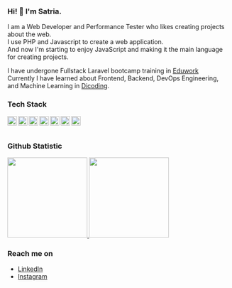 ### Hi! 👋 I'm Satria.

I am a Web Developer and Performance Tester who likes creating projects about the web.\
I use PHP and Javascript to create a web application.\
And now I'm starting to enjoy JavaScript and making it the main language for creating projects.

I have undergone Fullstack Laravel bootcamp training in [Eduwork](www.eduwork.id)\
Currently I have learned about Frontend, Backend, DevOps Engineering, and Machine Learning in [Dicoding](https://www.dicoding.com/academies/my).

### Tech Stack
  <a href="#"><img align="left" alt="JavaScript" title="JavaScript" width="21px" src="https://upload.wikimedia.org/wikipedia/commons/9/99/Unofficial_JavaScript_logo_2.svg" /></a>
  <a href="https://nodejs.org/"><img align="left" alt="NodeJS" title="Node JS" width="21px" src="https://seeklogo.com/images/N/nodejs-logo-FBE122E377-seeklogo.com.png" /></a>
  <a href="https://reactjs.org/"><img align="left" alt="React" title="React" width="21px" src="https://cdn.worldvectorlogo.com/logos/react-2.svg" /></a>
  <a href="https://hapi.dev/"><img align="left" alt="Hapi" title="Hapi (NodeJS HTTP Framework)" width="21px" src="https://avatars.githubusercontent.com/u/3774533?s=200&v=4" /></a>
  <a href="https://www.php.net/"><img align="left" alt="PHP" title="PHP" width="21px" src="https://cdn.cdnlogo.com/logos/p/71/php.svg" /></a>
  <a href="https://laravel.com/"><img align="left" alt="Laravel" title="Laravel (PHP Framework)" width="21px" src="https://cdn.cdnlogo.com/logos/l/57/laravel.svg" /></a>
  <a href="https://codeigniter.com/"><img align="left" alt="Codeigniter" title="Codeigniter (PHP Framework)" width="21px" src="https://cdn.cdnlogo.com/logos/c/31/codeigniter.svg" /></a>
  <br>
  <br>
  
### Github Statistic
<p align="left">
<a href="https://github.com/satria97">
  <img height="180em" src="https://github-readme-stats-eight-theta.vercel.app/api?username=satria97&show_icons=true&theme=algolia&include_all_commits=true&count_private=true"/>
  <img height="180em" src="https://github-readme-stats-eight-theta.vercel.app/api/top-langs/?username=satria97&layout=compact&langs_count=8&theme=algolia"/>
</a>
</p>

### Reach me on
- <a href="https://www.linkedin.com/in/satriagarlan/">LinkedIn</a>
- <a href="https://www.instagram.com/satriagarlan/">Instagram</a>
